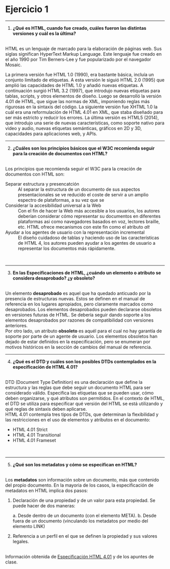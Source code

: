 # Ejercicio 1
---
1. <b>¿Qué es HTML, cuando fue creado, cuáles fueron las distintas versiones y cuál es la última?</b>
<br>
HTML es un lenguaje de marcado para la elaboración de páginas web. Sus siglas significan HyperText Markup Language.
Este lenguaje fue creado en el año 1990 por Tim Berners-Lee y fue popularizado por el navegador Mosaic.<br>

La primera versión fue HTML 1.0 (1990), era bastante básica, incluía un conjunto limitado de etiquetas. A esta versión le siguió HTML 2.0 (1995) que amplió las capacidades de HTML 1.0 y añadió nuevas etiquetas. A continuación surgió HTML 3.2 (1997), que introdujo nuevas etiquetas para tablas, scripts, y otros elementos de diseño. Luego se desarrolló la versión 4.01 de HTML, que sigue las normas de XML, imponiendo reglas más rigurosas en la sintaxis del código. La siguiente versión fue XHTML 1.0 la cuál era una reformulación de HTML 4.01 en XML, que staba diseñado para ser más estricto y reducir los errores. La última versión es HTML5 (2014), que introdujo una serie de nuevas características, como soporte nativo para video y audio, nuevas etiquetas semánticas, gráficos en 2D y 3D, capacidades para aplicaciones web, y APIs.<br>
___
2. <b>¿Cuáles son los principios básicos que el W3C recomienda seguir para la creación de documentos con HTML?</b>
<br>
Los principios que recomienda seguir el W3C para la creación de documentos con HTML son:
<br>
<dl>
    <dt>Separar estructura y presencatción</dt>
    <dd>Al separar la estructura de un documento de sus aspectos presentacionales se ve reducido el coste de servir a un amplio espectro de plataformas, a su vez que se</dd>
    <dt>Considerar la accesibilidad universal a la Web</dt>
    <dd>Con el fin de hacer la Web más accesible a los usuarios, los autores deberían considerar cómo representar su documentos en diferentes plataformas asi como navegadores basados en voz, lectores braille, etc. HTML ofrece mecanismos con este fin como el atributo <i>alt</i></dd>
    <dt>Ayudar a los agentes de usuario con la representación incremental</dt>
    <dd>El diseño cuidadoso de tablas y haciendo uso de las características de HTML 4, los autores pueden ayudar a los agentes de usuario a representar los documentos más rápidamente.</dd>
</dl><br>

___
3. <b>En las Especificaciones de HTML, ¿cuándo un elemento o atributo se considera desaprobado? ¿y obsoleto?</b>
<br>
Un elemento <b>desaprobado</b> es aquel que ha quedado anticuado por la presencia de estructuras nuevas. Estos se definen en el manual de referencia en los lugares apropiados, pero claramente marcados como desaprobados. Los elementos desaprobados pueden declararse obsoletos en versiones futuras de HTML. Se debería seguir dando soporte a los elementos desaprobados por razones de compatibilidad con versiones anteriores.
<br>
Por otro lado, un atributo <b>obsoleto</b> es aquél para el cual no hay garantía de soporte por parte de un agente de usuario. Los elementos obsoletos han dejado de estar definidos en la especificación, pero se enumeran por motivos históricos en la sección de cambios del manual de referencia.<br>

___
4. <b>¿Qué es el DTD y cuáles son los posibles DTDs contemplados en la especificación de HTML 4.01?</b>
<br>
DTD (Document Type Definition) es una declaración que define la estructura y las reglas que debe seguir un documento HTML para ser considerado válido. Especifica las etiquetas que se pueden usar, cómo deben organizarse, y qué atributos son permitidos. En el contexto de HTML, el DTD se utiliza para especificar qué versión del HTML se está utilizando y qué reglas de sintaxis deben aplicarse.
<br>
HTML 4.01 contempla tres tipos de DTDs, que determinan la flexibilidad y las restricciones en el uso de elementos y atributos en el documento:
<ul>
<li>HTML 4.01 Strict</li>
<li>HTML 4.01 Transitional</li>
<li>HTML 4.01 Frameset</li>
</ul><br>

___
5. <b>¿Qué son los metadatos y cómo se especifican en HTML?</b>
<br>
Los <b>metadatos</b> son información sobre un documento, más que contenido del propio documento. En la mayoria de los casos, la especificación de metadatos en HTML implica dos pasos:

1. Declaración de una propiedad y de un valor para esta propiedad. Se puede hacer de dos maneras:</li>
    a. Desde dentro de un documento (con el elemento META).
    b. Desde fuera de un documento (vinculando los metadatos por medio del elemento LINK)

2. Referencia a un perfil en el que se definen la propiedad y sus valores legales.

<br>
Información obtenida de <a href="http://html.conclase.net/w3c/html401-es/cover.html">Especificación HTML 4.01</a> y de los apuntes de clase.
